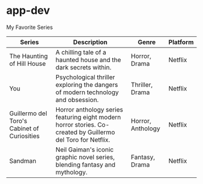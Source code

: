 # app-dev
My Favorite Series

| Series                                      | Description                                                             | Genre                  | Platform               |
|---------------------------------------------|-------------------------------------------------------------------------|------------------------|------------------------|
| The Haunting of Hill House                  | A chilling tale of a haunted house and the dark secrets within.         | Horror, Drama          | Netflix                |
| You                                         | Psychological thriller exploring the dangers of modern technology and obsession. | Thriller, Drama        | Netflix                |
| Guillermo del Toro's Cabinet of Curiosities | Horror anthology series featuring eight modern horror stories. Co-created by Guillermo del Toro for Netflix. | Horror, Anthology     | Netflix                |
| Sandman                                     | Neil Gaiman's iconic graphic novel series, blending fantasy and mythology. | Fantasy, Drama         | Netflix    |
